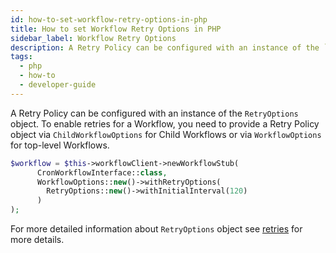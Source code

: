 ```yaml
---
id: how-to-set-workflow-retry-options-in-php
title: How to set Workflow Retry Options in PHP
sidebar_label: Workflow Retry Options
description: A Retry Policy can be configured with an instance of the `RetryOptions` object.
tags:
  - php
  - how-to
  - developer-guide
---
```


A Retry Policy can be configured with an instance of the `RetryOptions` object.
To enable retries for a Workflow, you need to provide a Retry Policy object via `ChildWorkflowOptions` for Child Workflows or via `WorkflowOptions` for top-level Workflows.

```php
$workflow = $this->workflowClient->newWorkflowStub(
      CronWorkflowInterface::class,
      WorkflowOptions::new()->withRetryOptions(
        RetryOptions::new()->withInitialInterval(120)
      )
);
```

For more detailed information about `RetryOptions` object see [retries](/app-dev-context/workflow-retries) for more details.
